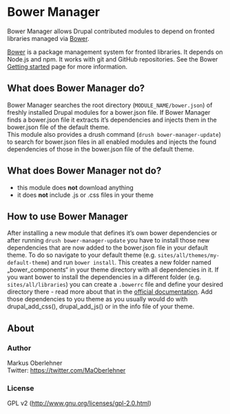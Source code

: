 # Bower Manager
Bower Manager allows Drupal contributed modules to depend on fronted libraries managed via [Bower](http://bower.io/).

[Bower](http://bower.io/) is a package management system for fronted libraries. It depends on Node.js and npm. It works with git and GitHub repositories. See the Bower [Getting started](http://bower.io/#getting-started) page for more information.

## What does Bower Manager do?
Bower Manager searches the root directory (`MODULE_NAME/bower.json`) of freshly installed Drupal modules for a bower.json file. If Bower Manager finds a bower.json file it extracts it’s dependencies and injects them in the bower.json file of the default theme.  
This module also provides a drush command (`drush bower-manager-update`) to search for bower.json files in all enabled modules and injects the found dependencies of those in the bower.json file of the default theme.

## What does Bower Manager not do?
- this module does **not** download anything
- it does **not** include .js or .css files in your theme

## How to use Bower Manager
After installing a new module that defines it’s own bower dependencies or after running `drush bower-manager-update` you have to install those new dependencies that are now added to the bower.json file in your default theme. To do so navigate to your default theme (e.g. `sites/all/themes/my-default-theme`) and run `bower install`. This creates a new folder named „bower_components“ in your theme directory with all dependencies in it. If you want bower to install the dependencies in a different folder (e.g. `sites/all/libraries`) you can create a `.bowerrc` file and define your desired directory there - read more about that in the [official documentation](http://bower.io/docs/config/). Add those dependencies to you theme as you usually would do with drupal_add_css(), drupal_add_js() or in the info file of your theme.

## About
### Author
Markus Oberlehner  
Twitter: https://twitter.com/MaOberlehner

### License
GPL v2 (http://www.gnu.org/licenses/gpl-2.0.html)
